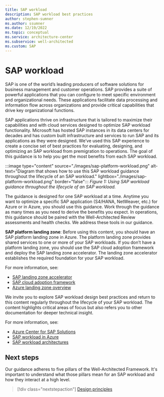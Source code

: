 ```yaml
---
title: SAP workload 
description: SAP workload best practices
author: stephen-sumner
ms.author: ssumner
ms.date: 12/19/2022
ms.topic: conceptual
ms.service: architecture-center
ms.subservice: well-architected
ms.custom: SAP
---
```


# SAP workload

SAP is one of the world’s leading producers of software solutions for business management and customer operations. SAP provides a suite of powerful applications that you can configure to meet specific environment and organizational needs. These applications facilitate data processing and information flow across organizations and provide critical capabilities that drive key organizational functions.

SAP applications thrive on infrastructure that is tailored to maximize their capabilities and with cloud services designed to optimize SAP workload functionality. Microsoft has hosted SAP instances in its data centers for decades and has custom built infrastructure and services to run SAP and its applications as they were designed. We’ve used this SAP experience to create a concise set of best practices for evaluating, designing, and optimizing an SAP workload from premigration to operations. The goal of this guidance is to help you get the most benefits from each SAP workload.

:::image type="content" source="./images/sap-platform-workload.png" alt-text="Diagram that shows how to use this SAP workload guidance throughout the lifecycle of an SAP workload." lightbox="./images/sap-platform-workload.png" border="false":::
*Figure 1: Using SAP workload guidance throughout the lifecycle of an SAP workload.*

The guidance is designed for one SAP workload at a time. Anytime you want to optimize a specific SAP application (S4/HANA, NetWeaver, etc.) for Azure or in Azure, you should use this guidance. Work through the guidance as many times as you need to derive the benefits you expect. In operations, this guidance should be paired with the Well-Architected Review assessments and health checks. We address these tools in our guidance.

**SAP platform landing zone**: Before using this content, you should have an SAP platform landing zone in Azure. The platform landing zone provides shared services to one or more of your SAP workloads. If you don’t have a platform landing zone, you should use the SAP cloud adoption framework and deploy the SAP landing zone accelerator. The landing zone accelerator establishes the required foundation for your SAP workload.

For more information, see:

- [SAP landing zone accelerator](/azure/cloud-adoption-framework/scenarios/sap/enterprise-scale-landing-zone)
- [SAP cloud adoption framework](/azure/cloud-adoption-framework/scenarios/sap/)
- [Azure landing zone overview](/azure/cloud-adoption-framework/ready/landing-zone/)

We invite you to explore SAP workload design best practices and return to this content regularly throughout the lifecycle of your SAP workload. The content highlights critical areas of focus but also refers you to other documentation for deeper technical insight.

For more information, see:

- [Azure Center for SAP Solutions](/azure/center-sap-solutions/overview)
- [SAP workload in Azure](/azure/virtual-machines/workloads/sap/get-started)
- [SAP workload architectures](/azure/architecture/reference-architectures/sap/sap-overview)

## Next steps

Our guidance adheres to five pillars of the Well-Architected Framework. It's important to understand what those pillars mean for an SAP workload and how they interact at a high level.

> [!div class="nextstepaction"]
> [Design principles](design-principles.md)
